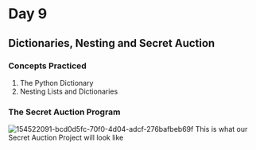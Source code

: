# Day 9
## Dictionaries, Nesting and Secret Auction
### Concepts Practiced
1. The Python Dictionary
2. Nesting Lists and Dictionaries
### The Secret Auction Program
![154522091-bcd0d5fc-70f0-4d04-adcf-276bafbeb69f](https://github.com/user-attachments/assets/b8ec8851-8b5c-48b0-9e6b-20cd89b43bed)
This is what our Secret Auction Project will look like
